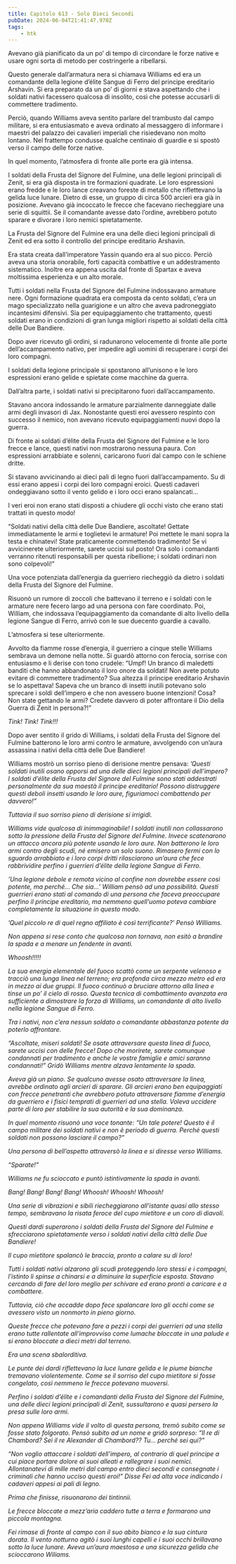 ```yaml
---
title: Capitolo 613 - Solo Dieci Secondi
pubDate: 2024-06-04T21:41:47.970Z
tags:
    - htk
---
```


Avevano già pianificato da un po’ di tempo di circondare le forze native e usare ogni sorta di metodo per costringerle a ribellarsi.

Questo generale dall’armatura nera si chiamava Williams ed era un comandante della legione d’élite Sangue di Ferro del principe ereditario Arshavin. Si era preparato da un po’ di giorni e stava aspettando che i soldati nativi facessero qualcosa di insolito, così che potesse accusarli di commettere tradimento.

Perciò, quando Williams aveva sentito parlare del trambusto dal campo militare, si era entusiasmato e aveva ordinato al messaggero di informare i maestri del palazzo dei cavalieri imperiali che risiedevano non molto lontano. Nel frattempo condusse qualche centinaio di guardie e si spostò verso il campo delle forze native.

In quel momento, l’atmosfera di fronte alle porte era già intensa.

I soldati della Frusta del Signore del Fulmine, una delle legioni principali di Zenit, si era già disposta in tre formazioni quadrate. Le loro espressioni erano fredde e le loro lance creavano foreste di metallo che riflettevano la gelida luce lunare. Dietro di esse, un gruppo di circa 500 arcieri era già in posizione.
Avevano già incoccato le frecce che facevano riecheggiare una serie di squittii. Se il comandante avesse dato l’ordine, avrebbero potuto sparare e divorare i loro nemici spietatamente.

La Frusta del Signore del Fulmine era una delle dieci legioni principali di Zenit ed era sotto il controllo del principe ereditario Arshavin.

Era stata creata dall’imperatore Yassin quando era al suo picco. Perciò aveva una storia onorabile, forti capacità combattive e un addestramento sistematico. Inoltre era appena uscita dal fronte di Spartax e aveva moltissima esperienza e un alto morale.

Tutti i soldati nella Frusta del Signore del Fulmine indossavano armature nere. Ogni formazione quadrata era composta da cento soldati, c’era un mago specializzato nella guarigione e un altro che aveva padroneggiato incantesimi difensivi. Sia per equipaggiamento che trattamento, questi soldati erano in condizioni di gran lunga migliori rispetto ai soldati della città delle Due Bandiere.

Dopo aver ricevuto gli ordini, si radunarono velocemente di fronte alle porte dell’accampamento nativo, per impedire agli uomini di recuperare i corpi dei loro compagni.

I soldati della legione principale si spostarono all’unisono e le loro espressioni erano gelide e spietate come macchine da guerra.

Dall’altra parte, i soldati nativi si precipitarono fuori dall’accampamento.

Stavano ancora indossando le armature parzialmente danneggiate dalle armi degli invasori di Jax. Nonostante questi eroi avessero respinto con successo il nemico, non avevano ricevuto equipaggiamenti nuovi dopo la guerra.

Di fronte ai soldati d’élite della Frusta del Signore del Fulmine e le loro frecce e lance, questi nativi non mostrarono nessuna paura. Con espressioni arrabbiate e solenni, caricarono fuori dal campo con le schiene dritte.

Si stavano avvicinando ai dieci pali di legno fuori dall’accampamento. Su di essi erano appesi i corpi dei loro compagni eroici. Questi cadaveri ondeggiavano sotto il vento gelido e i loro occi erano spalancati…

I veri eroi non erano stati disposti a chiudere gli occhi visto che erano stati trattati in questo modo!

“Soldati nativi della città delle Due Bandiere, ascoltate! Gettate immediatamente le armi e toglietevi le armature! Poi mettete le mani sopra la testa e chinatevi! State praticamente commettendo tradimento! Se vi avvicinerete ulteriormente, sarete uccisi sul posto! Ora solo i comandanti verranno ritenuti responsabili per questa ribellione; i soldati ordinari non sono colpevoli!”

Una voce potenziata dall’energia da guerriero riecheggiò da dietro i soldati della Frusta del Signore del Fulmine.

Risuonò un rumore di zoccoli che battevano il terreno e i soldati con le armature nere fecero largo ad una persona con fare coordinato. Poi, William, che indossava l’equipaggiamento da comandante di alto livello della legione Sangue di Ferro, arrivò con le sue duecento guardie a cavallo.

L’atmosfera si tese ulteriormente.

Avvolto da fiamme rosse d’energia, il guerriero a cinque stelle Williams sembrava un demone nella notte. Si guardò attorno con ferocia, sorrise con entusiasmo e li derise con tono crudele: “Umpf! Un branco di maledetti banditi che hanno abbandonato il loro onore da soldati! Non avete potuto evitare di commettere tradimento? Sua altezza il principe ereditario Arshavin se lo aspettava! Sapeva che un branco di insetti inutili potevano solo sprecare i soldi dell’impero e che non avessero buone intenzioni! Cosa? Non state gettando le armi? Credete davvero di poter affrontare il Dio della Guerra di Zenit in persona?!”

<em>Tink! Tink! Tink!!!</em>

Dopo aver sentito il grido di Williams, i soldati della Frusta del Signore del Fulmine batterono le loro armi contro le armature, avvolgendo con un’aura assassina i nativi della città delle Due Bandiere!

Williams mostrò un sorriso pieno di derisione mentre pensava: <em>’Questi soldati inutili osano opporsi ad una delle dieci legioni principali dell’impero? I soldati d’élite della Frusta del Signore del Fulmine sono stati addestrati personalmente da sua maestà il principe ereditario! Possono distruggere questi deboli insetti usando le loro aure, figuriamoci combattendo per davvero!”

Tuttavia il suo sorriso pieno di derisione si irrigidì.

Williams vide qualcosa di inimmaginabile! I soldati inutili non collassarono sotto la pressione della Frusta del Signore del Fulmine. Invece scatenarono un attacco ancora più potente usando le loro aure. Non batterono le loro armi contro degli scudi, né emisero un solo suono. Rimasero fermi con lo sguardo arrabbiato e i loro corpi dritti rilasciarono un’aura che fece rabbrividire perfino i guerrieri d’élite della legione Sangue di Ferro.

<em>’Una legione debole e remota vicino al confine non dovrebbe essere così potente, ma perché… Che sia…</em>’ William pensò ad una possibilità. Questi guerrieri erano stati al comando di una persona che faceva preoccupare perfino il principe ereditario, ma nemmeno quell’uomo poteva cambiare completamente la situazione in questo modo.

<em>’Quel piccolo re di quel regno affiliato è così terrificante?’</em> Pensò Williams.

Non appena si rese conto che qualcosa non tornava, non esitò a brandire la spada e a menare un fendente in avanti.

<em>Whoosh!!!!!</em>

La sua energia elementale del fuoco scattò come un serpente velenoso e tracciò una lunga linea nel terreno; era profonda circa mezzo metro ed era in mezzo ai due gruppi. Il fuoco continuò a bruciare attorno alla linea e tinse un po’ il cielo di rosso. Questa tecnica di combattimento avanzata era sufficiente a dimostrare la forza di Williams, un comandante di alto livello nella legione Sangue di Ferro.

Tra i nativi, non c’era nessun soldato o comandante abbastanza potente da poterlo affrontare.

“Ascoltate, miseri soldati! Se osate attraversare questa linea di fuoco, sarete uccisi con delle frecce! Dopo che morirete, sarete comunque condannati per tradimento e anche le vostre famiglie e amici saranno condannati!” Gridò Williams mentre alzava lentamente la spada.

Aveva già un piano. Se qualcuno avesse osato attraversare la linea, avrebbe ordinato agli arcieri di sparare. Gli arcieri erano ben equipaggiati con frecce penetranti che avrebbero potuto attraversare fiamme d’energia da guerriero e i fisici temprati di guerrieri ad una stella. Voleva uccidere parte di loro per stabilire la sua autorità e la sua dominanza.

In quel momento risuonò una voce tonante: “Un tale potere! Questo è il campo militare dei soldati nativi e non è periodo di guerra. Perché questi soldati non possono lasciare il campo?”

Una persona di bell’aspetto attraversò la linea e si diresse verso Williams.

“Sparate!”

Williams ne fu scioccato e puntò istintivamente la spada in avanti.

<em>Bang! Bang! Bang! Bang! Whoosh! Whoosh! Whoosh!</em>

Una serie di vibrazioni e sibili riecheggiarono all’istante quasi allo stesso tempo, sembravano la risata feroce del cupo mietitore e un coro di diavoli.

Questi dardi superarono i soldati della Frusta del Signore del Fulmine e sfrecciarono spietatamente verso i soldati nativi della città delle Due Bandiere!

Il cupo mietitore spalancò le braccia, pronto a calare su di loro!

Tutti i soldati nativi alzarono gli scudi proteggendo loro stessi e i compagni, l’istinto li spinse a chinarsi e a diminuire la superficie esposta. Stavano cercando di fare del loro meglio per schivare ed erano pronti a caricare e a combattere.

Tuttavia, ciò che accadde dopo fece spalancare loro gli occhi come se avessero visto un nonmorto in pieno giorno.

Queste frecce che potevano fare a pezzi i corpi dei guerrieri ad una stella erano tutte rallentate all’improvviso come lumache bloccate in una palude e si erano bloccate a dieci metri dal terreno.

Era una scena sbalorditiva.

Le punte dei dardi riflettevano la luce lunare gelida e le piume bianche tremavano violentemente. Come se il sorriso del cupo mietitore si fosse congelato, così nemmeno le frecce potevano muoversi.

Perfino i soldati d’élite e i comandanti della Frusta del Signore del Fulmine, una delle dieci legioni principali di Zenit, sussultarono e quasi persero la presa sulle loro armi.

Non appena Williams vide il volto di questa persona, tremò subito come se fosse stato folgorato. Pensò subito ad un nome e gridò sorpreso: “Il re di Chambord? Sei il re Alexander di Chambord?? Tu… perché sei qui?”

“Non voglio attaccare i soldati dell’impero, al contrario di quel principe a cui piace portare dolore ai suoi alleati e rallegrare i suoi nemici. Allontanatevi di mille metri dal campo entro dieci secondi e consegnate i criminali che hanno ucciso questi eroi!” Disse Fei ad alta voce indicando i cadaveri appesi ai pali di legno.

Prima che finisse, risuonarono dei tintinnii.

Le frecce bloccate a mezz’aria caddero tutte a terra e formarono una piccola montagna.

Fei rimase di fronte al campo con il suo abito bianco e la sua cintura dorata. Il vento notturno agitò i suoi lunghi capelli e i suoi occhi brillavano sotto la luce lunare. Aveva un’aura maestosa e una sicurezza gelida che scioccarono Wiliams.



